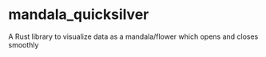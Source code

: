 # mandala_quicksilver
A Rust library to visualize data as a mandala/flower which opens and closes smoothly
